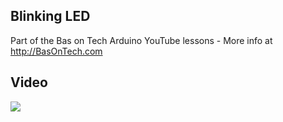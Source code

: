 ## Blinking LED
Part of the Bas on Tech Arduino YouTube lessons - More info at http://BasOnTech.com

## Video
[![](http://img.youtube.com/vi/PcusGFga46U/0.jpg)](https://www.youtube.com/watch?v=PcusGFga46U "Blinking LED")